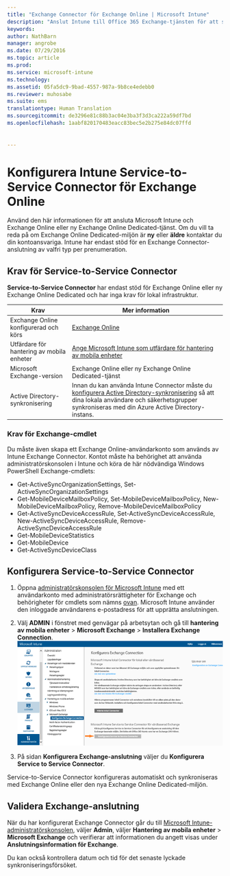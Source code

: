 ```yaml
---
title: "Exchange Connector för Exchange Online | Microsoft Intune"
description: "Anslut Intune till Office 365 Exchange-tjänsten för att stödja Exchange ActiveSync MDM (mobil enhetshantering)."
keywords: 
author: NathBarn
manager: angrobe
ms.date: 07/29/2016
ms.topic: article
ms.prod: 
ms.service: microsoft-intune
ms.technology: 
ms.assetid: 05fa5dc9-9bad-4557-987a-9b8ce4edebb0
ms.reviewer: muhosabe
ms.suite: ems
translationtype: Human Translation
ms.sourcegitcommit: de3296e81c88b3ac04e3ba3f3d3ca222a59df7bd
ms.openlocfilehash: 1aabf820170483eacc83bec5e2b275e84dc07ffd


---
```


# Konfigurera Intune Service-to-Service Connector för Exchange Online

Använd den här informationen för att ansluta Microsoft Intune och Exchange Online eller ny Exchange Online Dedicated-tjänst. Om du vill ta reda på om Exchange Online Dedicated-miljön är **ny** eller **äldre** kontaktar du din kontoansvariga. Intune har endast stöd för en Exchange Connector-anslutning av valfri typ per prenumeration.

## Krav för Service-to-Service Connector
**Service-to-Service Connector** har endast stöd för Exchange Online eller ny Exchange Online Dedicated och har inga krav för lokal infrastruktur.

|Krav|Mer information|
|---------------|--------------------|
|Exchange Online konfigurerad och körs|[Exchange Online](https://technet.microsoft.com/library/jj200580.aspx) |
|Utfärdare för hantering av mobila enheter| [Ange Microsoft Intune som utfärdare för hantering av mobila enheter](get-ready-to-enroll-devices-in-microsoft-intune.md#set-mobile-device-management-authority)|
|Microsoft Exchange-version|Exchange Online eller ny Exchange Online Dedicated-tjänst|
|Active Directory-synkronisering|Innan du kan använda Intune Connector måste du [konfigurera Active Directory-synkronisering](/intune/get-started/start-with-a-paid-subscription-to-microsoft-intune-step-3) så att dina lokala användare och säkerhetsgrupper synkroniseras med din Azure Active Directory-instans.|

### Krav för Exchange-cmdlet

Du måste även skapa ett Exchange Online-användarkonto som används av Intune Exchange Connector. Kontot måste ha behörighet att använda administratörskonsolen i Intune och köra de här nödvändiga Windows PowerShell Exchange-cmdlets:

 - Get-ActiveSyncOrganizationSettings, Set-ActiveSyncOrganizationSettings
 - Get-MobileDeviceMailboxPolicy, Set-MobileDeviceMailboxPolicy, New-MobileDeviceMailboxPolicy, Remove-MobileDeviceMailboxPolicy
 - Get-ActiveSyncDeviceAccessRule, Set-ActiveSyncDeviceAccessRule, New-ActiveSyncDeviceAccessRule, Remove-ActiveSyncDeviceAccessRule
 - Get-MobileDeviceStatistics
 - Get-MobileDevice
 - Get-ActiveSyncDeviceClass

## Konfigurera Service-to-Service Connector

1. Öppna [administratörskonsolen för Microsoft Intune](http://manage.microsoft.com) med ett användarkonto med administratörsrättigheter för Exchange och behörigheter för cmdlets som nämns [ovan](#exchange-cmdlet-requirements). Microsoft Intune använder den inloggade användarens e-postadress för att upprätta anslutningen.

2.  Välj **ADMIN** i fönstret med genvägar på arbetsytan och gå till **hantering av mobila enheter** > **Microsoft Exchange** > **Installera Exchange Connection**.
![Sidan Konfigurera Service-to-Service Connector](../media/intunesa5cservicetoserviceconnector.png)

3.  På sidan **Konfigurera Exchange-anslutning** väljer du **Konfigurera Service to Service Connector**.


Service-to-Service Connector konfigureras automatiskt och synkroniseras med Exchange Online eller den nya Exchange Online Dedicated-miljön.

## Validera Exchange-anslutning

När du har konfigurerat Exchange Connector går du till [Microsoft Intune-administratörskonsolen](http://manage.microsoft.com), väljer **Admin**, väljer **Hantering av mobila enheter** > **Microsoft Exchange** och verifierar att informationen du angett visas under **Anslutningsinformation för Exchange**.

Du kan också kontrollera datum och tid för det senaste lyckade synkroniseringsförsöket.



<!--HONumber=Jul16_HO5-->


